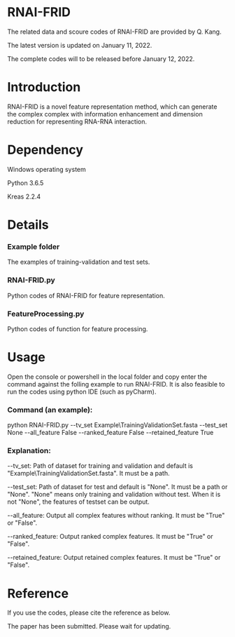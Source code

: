 # RNAI-FRID
The related data and scoure codes of RNAI-FRID are provided by Q. Kang.

The latest version is updated on January 11, 2022.

The complete codes will to be released before January 12, 2022.

# Introduction
RNAI-FRID is a novel feature representation method, which can generate the complex complex with information enhancement and dimension reduction for representing RNA-RNA interaction.

# Dependency
Windows operating system

Python 3.6.5

Kreas 2.2.4

# Details
### Example folder
The examples of training-validation and test sets.

### RNAI-FRID.py
Python codes of RNAI-FRID for feature representation.

### FeatureProcessing.py
Python codes of function for feature processing.

# Usage
Open the console or powershell in the local folder and copy enter the command against the folling example to run RNAI-FRID. It is also feasible to run the codes using python IDE (such as pyCharm).

### Command (an example):
python RNAI-FRID.py --tv_set Example\TrainingValidationSet.fasta --test_set None --all_feature False --ranked_feature False --retained_feature True

### Explanation:
--tv_set: Path of dataset for training and validation and default is "Example\TrainingValidationSet.fasta". It must be a path.

--test_set: Path of dataset for test and default is "None". It must be a path or "None". "None" means only training and validation without test. When it is not "None", the features of testset can be output.

--all_feature: Output all complex features without ranking. It must be "True" or "False".

--ranked_feature: Output ranked complex features. It must be "True" or "False".

--retained_feature: Output retained complex features. It must be "True" or "False".

# Reference
If you use the codes, please cite the reference as below.

The paper has been submitted. Please wait for updating.
